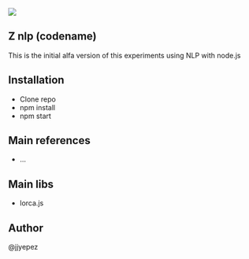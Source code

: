 ![](https://img.shields.io/badge/Version-0.0.1a-red)
## Z nlp (codename)
This is the initial alfa version of this experiments using NLP with node.js

## Installation
- Clone repo
- npm install
- npm start

## Main references
- ...

## Main libs
- lorca.js

## Author
@jjyepez